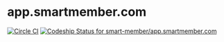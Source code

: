 # app.smartmember.com
[![Circle CI](https://circleci.com/gh/smart-member/app.smartmember.com/tree/master.svg?style=svg&circle-token=9cf2b34fb26242cae81f7e7cacbdbba6ec277f2c)](https://circleci.com/gh/smart-member/app.smartmember.com/tree/master)
[ ![Codeship Status for smart-member/app.smartmember.com](https://codeship.com/projects/aae576c0-9b3e-0133-fae4-56295786b896/status?branch=master)](https://codeship.com/projects/126700)
